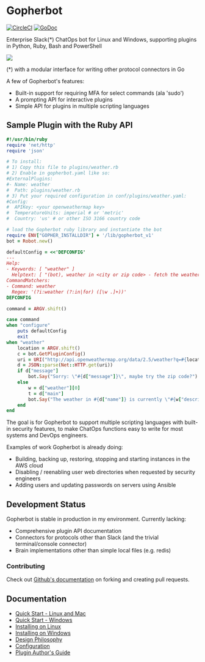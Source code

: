 # Gopherbot

[![CircleCI](https://circleci.com/gh/lnxjedi/gopherbot.svg?style=shield)](https://circleci.com/gh/lnxjedi/gopherbot)
[![GoDoc](https://godoc.org/github.com/lnxjedi/gopherbot/bot?status.png)](https://godoc.org/github.com/lnxjedi/gopherbot/bot)

Enterprise Slack(\*) ChatOps bot for Linux and Windows, supporting plugins in Python, Ruby, Bash and PowerShell

![](https://raw.githubusercontent.com/wiki/lnxjedi/gopherbot/botdemo.gif)

(*) with a modular interface for writing other protocol connectors in Go

A few of Gopherbot's features:
* Built-in support for requiring MFA for select commands (ala 'sudo')
* A prompting API for interactive plugins
* Simple API for plugins in multiple scripting languages

## Sample Plugin with the Ruby API
```ruby
#!/usr/bin/ruby
require 'net/http'
require 'json'

# To install:
# 1) Copy this file to plugins/weather.rb
# 2) Enable in gopherbot.yaml like so:
#ExternalPlugins:
#- Name: weather
#  Path: plugins/weather.rb
# 3) Put your required configuration in conf/plugins/weather.yaml:
#Config:
#  APIKey: <your openweathermap key>
#  TemperatureUnits: imperial # or 'metric'
#  Country: 'us' # or other ISO 3166 country code

# load the Gopherbot ruby library and instantiate the bot
require ENV["GOPHER_INSTALLDIR"] + '/lib/gopherbot_v1'
bot = Robot.new()

defaultConfig = <<'DEFCONFIG'
---
Help:
- Keywords: [ "weather" ]
  Helptext: [ "(bot), weather in <city or zip code> - fetch the weather from OpenWeatherMap" ]
CommandMatchers:
- Command: weather
  Regex: '(?i:weather (?:in|for) ([\w .]+))'
DEFCONFIG

command = ARGV.shift()

case command
when "configure"
	puts defaultConfig
	exit
when "weather"
    location = ARGV.shift()
    c = bot.GetPluginConfig()
    uri = URI("http://api.openweathermap.org/data/2.5/weather?q=#{location},#{c["Country"]}&units=#{c["TemperatureUnits"]}&APPID=#{c["APIKey"]}")
    d = JSON::parse(Net::HTTP.get(uri))
    if d["message"]
        bot.Say("Sorry: \"#{d["message"]}\", maybe try the zip code?")
    else
        w = d["weather"][0]
        t = d["main"]
        bot.Say("The weather in #{d["name"]} is currently \"#{w["description"]}\" and #{t["temp"]} degrees, with a forecast low of #{t["temp_min"]} and high of #{t["temp_max"]}")
    end
end
```

The goal is for Gopherbot to support multiple scripting languages with built-in security features, to make ChatOps functions easy to write for most systems and DevOps engineers.

Examples of work Gopherbot is already doing:
* Building, backing up, restoring, stopping and starting instances in the AWS cloud
* Disabling / reenabling user web directories when requested by security engineers
* Adding users and updating passwords on servers using Ansible

## Development Status
Gopherbot is stable in production in my environment. Currently lacking:
* Comprehensive plugin API documentation
* Connectors for protocols other than Slack (and the trivial terminal/console connector)
* Brain implementations other than simple local files (e.g. redis)

### Contributing
Check out [Github's documentation](https://help.github.com/articles/fork-a-repo/) on forking and creating pull requests.

## Documentation
* [Quick Start - Linux and Mac](doc/Quick-Start-Linux-Mac.md)
* [Quick Start - Windows](doc/Quick-Start-Windows.md)
* [Installing on Linux](doc/Linux-Install.md)
* [Installing on Windows](doc/Windows-Install.md)
* [Design Philosophy](doc/Design.md)
* [Configuration](doc/Configuration.md)
* [Plugin Author's Guide](doc/Plugin-Author's-Guide.md)
